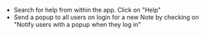 - Search for help from within the app. Click on "Help"
- Send a popup to all users on login for a new Note by checking on "Notify users with a popup when they log in"